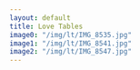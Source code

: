 ```yaml
---
layout: default
title: Love Tables
image0: "/img/lt/IMG_8535.jpg"
image1: "/img/lt/IMG_8541.jpg"
image2: "/img/lt/IMG_8547.jpg"
---
```

